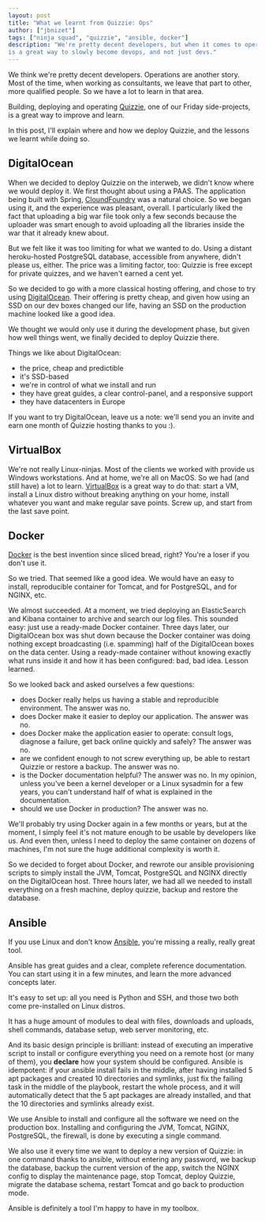 ```yaml
---
layout: post
title: "What we learnt from Quizzie: Ops"
author: ["jbnizet"]
tags: ["ninja squad", "quizzie", "ansible, docker"]
description: "We're pretty decent developers, but when it comes to operations, that's another story. Building and operating Quizzie 
is a great way to slowly become devops, and not just devs."
---
```


We think we're pretty decent developers. Operations are another story. Most of the time, when working as
consultants, we leave that part to other, more qualified people. So we have a lot to learn in that area.

Building, deploying and operating [Quizzie](https://quizzie.io), one of our Friday side-projects, is a great
way to improve and learn.

In this post, I'll explain where and how we deploy Quizzie, and the lessons we learnt while doing so.

## DigitalOcean

When we decided to deploy Quizzie on the interweb, we didn't know where we would deploy it. We first thought about using 
a PAAS. The application being built with Spring, [CloundFoundry](http://www.cloudfoundry.org/index.html) was a natural choice. 
So we began using it, and the experience was pleasant, overall. I particularly liked the fact that uploading a big war file took only a few seconds because the uploader was smart enough to avoid uploading all the libraries inside the war that it already knew about. 

But we felt like it was too limiting for what we wanted to do. Using a distant heroku-hosted PostgreSQL database, 
accessible from anywhere, didn't please us, either. The price was a limiting factor, too: Quizzie is free except for private quizzes, and we haven't earned a cent yet.

So we decided to go with a more classical hosting offering, and chose to try using [DigitalOcean](https://www.digitalocean.com/). Their offering is pretty cheap, and given how using an SSD on our dev boxes changed our life, having an SSD on the production machine looked like a good idea.

We thought we would only use it during the development phase, but given how well things went, we finally decided to deploy Quizzie
there. 

Things we like about DigitalOcean:

 - the price, cheap and predictible
 - it's SSD-based
 - we're in control of what we install and run
 - they have great guides, a clear control-panel, and a responsive support
 - they have datacenters in Europe

If you want to try DigitalOcean, leave us a note: we'll send you an invite and earn one month of Quizzie hosting thanks
to you :).

## VirtualBox

We're not really Linux-ninjas. Most of the clients we worked with provide us Windows workstations. And at home, we're all on MacOS.
So we had (and still have) a lot to learn. [VirtualBox](https://www.virtualbox.org/) is a great way to do that: start a VM, install a Linux distro without breaking
anything on your home, install whatever you want and make regular save points. Screw up, and start from the last save point.

## Docker

[Docker](https://www.docker.com) is the best invention since sliced bread, right? You're a loser if you don't use it. 

So we tried. That seemed like a good idea. We would have an easy to install, reproducible container for Tomcat, and for PostgreSQL, and for NGINX, etc. 

We almost succeeded. At a moment, we tried deploying an ElasticSearch and Kibana container to archive and search our log files. This sounded easy: just use a ready-made Docker container. Three days later, our DigitalOcean box was shut down because the Docker container was doing nothing except broadcasting (i.e. spamming) half of the DigitalOcean boxes on the data center. Using a ready-made container without knowing exactly what runs inside it and how it has been configured: bad, bad idea. Lesson learned.

So we looked back and asked ourselves a few questions:

 - does Docker really helps us having a stable and reproducible environment. The answer was no. 
 - does Docker make it easier to deploy our application. The answer was no.
 - does Docker make the application easier to operate: consult logs, diagnose a failure, get back online quickly and safely? The answer was no.
 - are we confident enough to not screw everything up, be able to restart Quizzie or restore a backup. The answer was no.
 - is the Docker documentation helpful? The answer was no. In my opinion, unless you've been a kernel developer or a Linux sysadmin
 for a few years, you can't understand half of what is explained in the documentation.
 - should we use Docker in production? The answer was no.

We'll probably try using Docker again in a few months or years, but at the moment, I simply feel it's not mature enough to be usable by
developers like us. And even then, unless I need to deploy the same container on dozens of machines, I'm not sure the huge additional 
complexity is worth it.

So we decided to forget about Docker, and rewrote our ansible provisioning scripts to simply install the JVM, Tomcat, PostgreSQL and NGINX directly on the DigitalOcean host. Three hours later, we had all we needed to
install everything on a fresh machine, deploy quizzie, backup and restore the database.

## Ansible

If you use Linux and don't know [Ansible](http://www.ansible.com), you're missing a really, really great tool. 

Ansible has great guides and a clear, complete reference documentation. You can start using it in a few minutes, and learn the more
advanced concepts later.

It's easy to set up: all you need is Python and SSH, and those two both come pre-installed on Linux distros. 

It has a huge amount of modules to deal with files, downloads and uploads, shell commands, database setup, web server
monitoring, etc. 

And its basic design principle is brilliant: instead of executing an imperative script to install or configure everything you need on a remote host (or many of them), you **declare** how your system should be configured. Ansible is idempotent: if your ansible install fails in the middle, after having installed 5 apt packages and created 10 directories and symlinks, just fix the failing task in the middle of the playbook, restart the whole process, and it will automatically detect that the 5 apt packages are already installed, and that the 10 directories and symlinks already exist. 

We use Ansible to install and configure all the software we need on the production box. Installing and configuring the JVM, Tomcat, NGINX, PostgreSQL, the firewall, is done by executing a single command.

We also use it every time we want to deploy a new version of Quizzie: in one command thanks to ansible, without entering any password, we backup the database, backup the current version of the app, switch the NGINX config to display the maintenance page, stop Tomcat, deploy Quizzie, migrate the database schema, restart Tomcat and go back to production mode.

Ansible is definitely a tool I'm happy to have in my toolbox.
